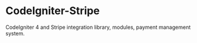 # CodeIgniter-Stripe
CodeIgniter 4 and Stripe integration library, modules, payment management system.

